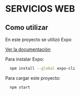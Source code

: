 # SERVICIOS WEB


## Como utilizar

En este proyecto se utilizó Expo

[Ver la documentación](https://docs.expo.dev/get-started/installation/)

Para instalar Expo: 
```bash
  npm install --global expo-cli
```

Para cargar este proyecto:

```bash
  npm start
```
